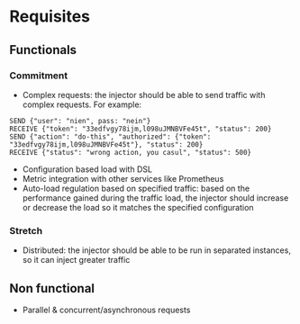 # Requisites
## Functionals
### Commitment
* Complex requests: the injector should be able to send traffic with complex
requests. For example:
```
SEND {"user": "nien", pass: "nein"}
RECEIVE {"token": "33edfvgy78ijm,l098uJMNBVFe45t", "status": 200}
SEND {"action": "do-this", "authorized": {"token": "33edfvgy78ijm,l098uJMNBVFe45t"}, "status": 200}
RECEIVE {"status": "wrong action, you casul", "status": 500}
```
* Configuration based load with DSL
* Metric integration with other services like Prometheus
* Auto-load regulation based on specified traffic: based on the performance
gained during the traffic load, the injector should increase or decrease
the load so it matches the specified configuration

### Stretch
* Distributed: the injector should be able to be run in
separated instances, so it can inject greater traffic

## Non functional
* Parallel & concurrent/asynchronous requests